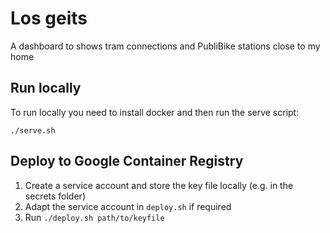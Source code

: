 # Los geits

A dashboard to shows tram connections and PubliBike stations close to my home


## Run locally
To run locally you need to install docker and then run the serve script:
```
./serve.sh
```

## Deploy to Google Container Registry
1. Create a service account and store the key file locally (e.g. in the secrets folder)
2. Adapt the service account in `deploy.sh` if required
2. Run `./deploy.sh path/to/keyfile`